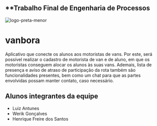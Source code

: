 ## **Trabalho Final de Engenharia de Processos
![logo-preta-menor](https://user-images.githubusercontent.com/29661700/91116999-fb456000-e663-11ea-89b6-977b133fc5ba.png)

# vanbora

Aplicativo que conecte os alunos aos motoristas de vans. Por este, será possível realizar o cadastro de motorista de van e de aluno, em que os motoristas conseguem alocar os alunos às suas vans. Ademais, lista de presença e aviso de atraso de participação da rota também são funcionalidades presentes, bem como um chat para que as partes envolvidas possam manter contato, caso necessário.

## Alunos integrantes da equipe

* Luiz Antunes
* Werik Gonçalves
* Henrique Freire dos Santos

